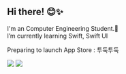 ## Hi there! 😊✨

I'm an Computer Engineering Student.🐥<br>
I’m currently learning Swift, Swift UI

Preparing to launch App Store : 투둑투둑

<img src="https://img.shields.io/badge/iOS-000000?style=for-the-badge&logo=apple&logoColor=white"/> <img src="https://img.shields.io/badge/Swift-F05138?style=for-the-badge&logo=swift&logoColor=white"/>

